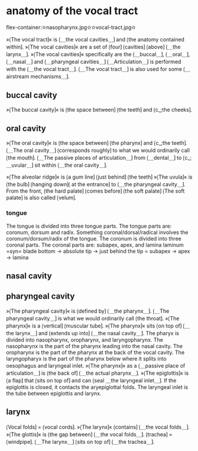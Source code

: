 # anatomy of the vocal tract

flex-container:✫nasopharynx.jpg✫✫vocal-tract.jpg✫

»⟮The vocal tract⟯« is ⟮＿the vocal cavities＿⟯ and ⟮the anatomy contained within⟯.
»⟮The vocal cavities⟯« are a set of ⟮four⟯ ⟮cavities⟯ ⟮above⟯ ⟮＿the larynx＿⟯.
»⟮The vocal cavities⟯« specifically are the ⟮＿buccal＿⟯, ⟮＿oral＿⟯, ⟮＿nasal＿⟯ and ⟮＿pharyngeal cavities＿⟯ 
⟮＿Articulation＿⟯ is performed with the ⟮＿the vocal tract＿⟯.
⟮＿The vocal tract＿⟯ is also used for some ⟮＿airstream mechanisms＿⟯.

## buccal cavity

»⟮The buccal cavity⟯« is ⟮the space between⟯ ⟮the teeth⟯ and ⟮c_;the cheeks⟯.

## oral cavity

»⟮The oral cavity⟯« is ⟮the space between⟯ ⟮the pharynx⟯ and ⟮c_;the teeth⟯.
⟮＿The oral cavity＿⟯ ⟮corresponds roughly⟯ to what we would ordinarily call ⟮the mouth⟯.
⟮＿The passive places of articulation＿⟯ from ⟮＿dental＿⟯ to ⟮c_;＿uvular＿⟯ sit within ⟮＿the oral cavity＿⟯.

»⟮The alveolar ridge⟯« is ⟮a gum line⟯ ⟮just behind⟯ ⟮the teeth⟯
»⟮The uvula⟯« is ⟮the bulb⟯ ⟮hanging down⟯⟮ at the entrance⟯ to ⟮＿the pharyngeal cavity＿⟯.
From the front, ⟮the hard palate⟯ ⟮comes before⟯ ⟮the soft palate⟯
⟮The soft palate⟯ is also called ⟮velum⟯.

### tongue

The tongue is divided into three tongue parts.
The tongue parts are: coronum, dorsum and radix.
Something coronal/dorsal/radical involves the coronum/dorsum/radix of the tongue.
The coronum is divided into three coronal parts.
The coronal parts are: subapex, apex, and lamina
laminum =syn= blade
bottom → absolute tip → just behind the tip = subapex → apex → lamina

## nasal cavity

## pharyngeal cavity

»⟮The pharyngeal cavity⟯« is ⟮defined by⟯ ⟮＿the pharynx＿⟯.
⟮＿The pharyngeal cavity＿⟯ is what we would ordinarily call ⟮the throat⟯.
»⟮The pharynx⟯« is a ⟮vertical⟯ ⟮muscular tube⟯.
»⟮The pharynx⟯« sits ⟮on top of⟯ ⟮＿the larynx＿⟯ and ⟮extends up into⟯ ⟮＿the nasal cavity＿⟯.
The pharyx is divided into nasopharynx, oropharynx, and laryngopharynx.
The nasopharynx is the part of the pharynx leading into the nasal cavity.
The oropharynx is the part of the pharynx at the back of the vocal cavity.
The laryngopharyx is the part of the pharynx below where it splits into oesophagus and laryngeal inlet.
»⟮The pharynx⟯« as a ⟮＿passive place of articulation＿⟯ is ⟮the back of⟯ ⟮＿the actual pharynx＿⟯.
»⟮The epiglottis⟯« is ⟮a flap⟯ that ⟮sits on top of⟯ and can ⟮seal ＿the laryngeal inlet＿⟯.
If the epiglottis is closed, it contacts the aryepiglottal folds.
The laryngeal inlet is the tube between epiglottis and larynx.

## larynx

⟮Vocal folds⟯ = ⟮vocal cords⟯.
»⟮The larynx⟯« ⟮contains⟯ ⟮＿the vocal folds＿⟯.
»⟮The glottis⟯« is ⟮the gap between⟯ ⟮＿the vocal folds＿⟯.
⟮trachea⟯ = ⟮windpipe⟯.
⟮＿The larynx＿⟯ ⟮sits on top of⟯ ⟮＿the trachea＿⟯.